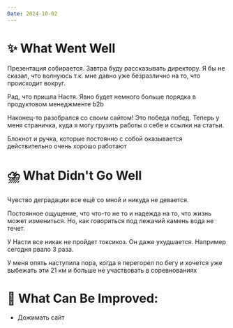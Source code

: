 ```yaml
---
Date: 2024-10-02
---
```



# **✨ What Went Well**

Презентация собирается. Завтра буду рассказывать директору. Я бы не сказал, что волнуюсь т.к. мне давно уже безразлично на то, что происходит вокруг. 

Рад, что пришла Настя. Явно будет немного больше порядка в продуктовом менеджменте b2b

Наконец-то разобрался со своим сайтом! Это победа побед. Теперь у меня страничка, куда я могу грузить работы о себе и ссылки на статьи. 

Блокнот и ручка, которые постоянно с собой оказывается действительно очень хорошо работают 


#  **⛈️ What Didn't Go Well**

Чувство деградации все ещё со мной и никуда не девается.

Постоянное ощущение, что что-то не то и надежда на то, что жизнь может измениться. Но, как говориться под лежачий камень вода не течет.

У Насти все никак не пройдет токсикоз. Он даже ухудшается. Например сегодня рвало 3 раза. 

У меня опять наступила пора, когда я перегорел по бегу  и хочется уже выбежать эти 21 км и больше не участвовать в соревнованиях


# **💫 What Can Be Improved**:

- Дожимать сайт


